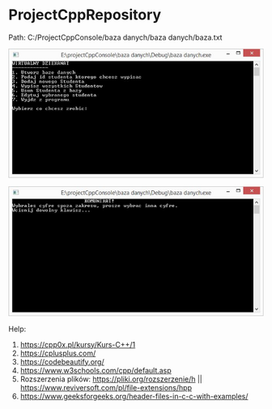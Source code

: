 # ProjectCppRepository

Path: C:/ProjectCppConsole/baza danych/baza danych/baza.txt

<p align="center"><img src="https://github.com/wojcikpawel/ProjectCppRepository/blob/main/Images/img.jpg" width="700px" /></p>
<p align="center"><img src="https://github.com/wojcikpawel/ProjectCppRepository/blob/main/Images/komunikat.jpg" width="700px" /></p>

Help:
1) https://cpp0x.pl/kursy/Kurs-C++/1
2) https://cplusplus.com/
3) https://codebeautify.org/
4) https://www.w3schools.com/cpp/default.asp
5) Rozszerzenia plików: https://pliki.org/rozszerzenie/h || https://www.reviversoft.com/pl/file-extensions/hpp
6) https://www.geeksforgeeks.org/header-files-in-c-c-with-examples/
